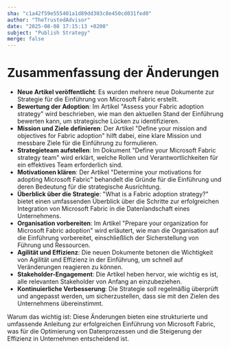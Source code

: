 ```yaml
---
sha: "c1a42f59e555401a1d89dd303c8e450cd031fed0"
author: "TheTrustedAdvisor"
date: "2025-08-08 17:15:13 +0200"
subject: "Publish Strategy"
merge: false
---
```


# Zusammenfassung der Änderungen

- **Neue Artikel veröffentlicht**: Es wurden mehrere neue Dokumente zur Strategie für die Einführung von Microsoft Fabric erstellt.
- **Bewertung der Adoption**: Im Artikel "Assess your Fabric adoption strategy" wird beschrieben, wie man den aktuellen Stand der Einführung bewerten kann, um strategische Lücken zu identifizieren.
- **Mission und Ziele definieren**: Der Artikel "Define your mission and objectives for Fabric adoption" hilft dabei, eine klare Mission und messbare Ziele für die Einführung zu formulieren.
- **Strategieteam aufstellen**: Im Dokument "Define your Microsoft Fabric strategy team" wird erklärt, welche Rollen und Verantwortlichkeiten für ein effektives Team erforderlich sind.
- **Motivationen klären**: Der Artikel "Determine your motivations for adopting Microsoft Fabric" behandelt die Gründe für die Einführung und deren Bedeutung für die strategische Ausrichtung.
- **Überblick über die Strategie**: "What is a Fabric adoption strategy?" bietet einen umfassenden Überblick über die Schritte zur erfolgreichen Integration von Microsoft Fabric in die Datenlandschaft eines Unternehmens.
- **Organisation vorbereiten**: Im Artikel "Prepare your organization for Microsoft Fabric adoption" wird erläutert, wie man die Organisation auf die Einführung vorbereitet, einschließlich der Sicherstellung von Führung und Ressourcen.
- **Agilität und Effizienz**: Die neuen Dokumente betonen die Wichtigkeit von Agilität und Effizienz in der Einführung, um schnell auf Veränderungen reagieren zu können.
- **Stakeholder-Engagement**: Die Artikel heben hervor, wie wichtig es ist, alle relevanten Stakeholder von Anfang an einzubeziehen.
- **Kontinuierliche Verbesserung**: Die Strategie soll regelmäßig überprüft und angepasst werden, um sicherzustellen, dass sie mit den Zielen des Unternehmens übereinstimmt.

Warum das wichtig ist: Diese Änderungen bieten eine strukturierte und umfassende Anleitung zur erfolgreichen Einführung von Microsoft Fabric, was für die Optimierung von Datenprozessen und die Steigerung der Effizienz in Unternehmen entscheidend ist.

